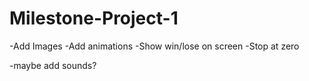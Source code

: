 # Milestone-Project-1

-Add Images
-Add animations
-Show win/lose on screen
-Stop at zero

-maybe add sounds?